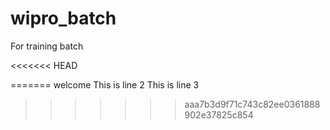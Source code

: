# wipro_batch
For training batch

<<<<<<< HEAD

=======
welcome
This is line 2
This is line 3
>>>>>>> aaa7b3d9f71c743c82ee0361888902e37825c854




